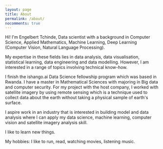 ```yaml
---
layout: page
title: About
permalink: /about/
nocomments: true
---
```


Hi! I'm Engelbert Tchinde, Data scientist with a background in Computer Science,  Applied Mathematics, Machine Learning, Deep Learning (Computer Vision, Natural Language Processing).

My expertise in these fields lies in data analysis, data visualisation, statistical learning, data engineering and data modelling. However, I am interested in a range of topics involving technical know-how.

I finish the ishango.ai Data Science fellowship program which was based in Rwanda. I have a master in Mathematical Sciences with majoring in Big data and computer security.  For my project with the host company, I worked with satellite imagery by using remote sensing which is a technique used to collect data about the earth without taking a physical sample of earth's surface.

I aspire work in an industry that is interested in building model and data analysis where I can apply my data science, machine learning, computer vision and satellite imagery analysis skill.

I like to learn new things. 

My hobbies: I like to run, read, watching movies, listening music. 

